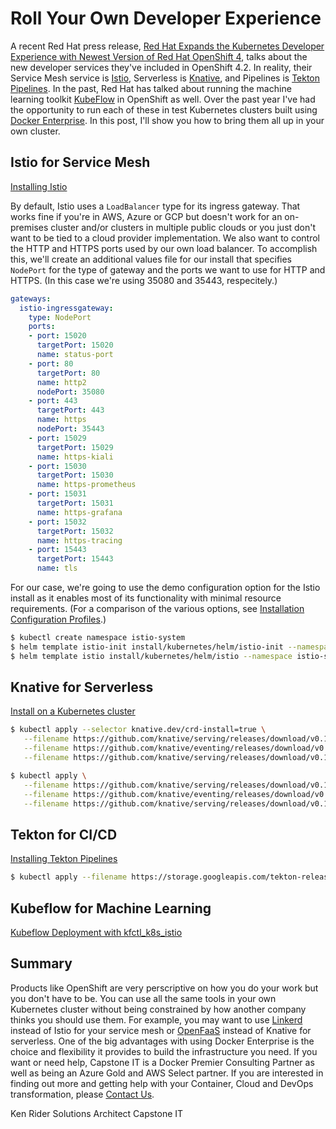 # Roll Your Own Developer Experience

A recent Red Hat press release, [Red Hat Expands the Kubernetes Developer Experience with Newest Version of Red Hat OpenShift 4](https://www.redhat.com/en/about/press-releases/red-hat-expands-kubernetes-developer-experience-newest-version-red-hat-openshift-4), talks about the new developer services they've included in OpenShift 4.2. In reality, their Service Mesh service is [Istio](https://istio.io), Serverless is [Knative](https://knative.dev/), and Pipelines is [Tekton Pipelines](https://tekton.dev/). In the past, Red Hat has talked about running the machine learning toolkit [KubeFlow](https://www.kubeflow.org/) in OpenShift as well. Over the past year I've had the opportunity to run each of these in test Kubernetes clusters built using [Docker Enterprise](https://www.docker.com/products/docker-enterprise). In this post, I'll show you how to bring them all up in your own cluster.

## Istio for Service Mesh

[Installing Istio](https://istio.io/docs/setup/#installing-istio)

By default, Istio uses a `LoadBalancer` type for its ingress gateway. That works fine if you're in AWS, Azure or GCP but doesn't work for an on-premises cluster and/or clusters in multiple public clouds or you just don't want to be tied to a cloud provider implementation. We also want to control the HTTP and HTTPS ports used by our own load balancer. To accomplish this, we'll create an additional values file for our install that specifies `NodePort` for the type of gateway and the ports we want to use for HTTP and HTTPS. (In this case we're using 35080 and 35443, respecitely.)

```yaml values-docker-enterpise.yaml
gateways:
  istio-ingressgateway:
    type: NodePort
    ports:
    - port: 15020
      targetPort: 15020
      name: status-port
    - port: 80
      targetPort: 80
      name: http2
      nodePort: 35080
    - port: 443
      targetPort: 443
      name: https
      nodePort: 35443
    - port: 15029
      targetPort: 15029
      name: https-kiali
    - port: 15030
      targetPort: 15030
      name: https-prometheus
    - port: 15031
      targetPort: 15031
      name: https-grafana
    - port: 15032
      targetPort: 15032
      name: https-tracing
    - port: 15443
      targetPort: 15443
      name: tls
```

For our case, we're going to use the demo configuration option for the Istio install as it enables most of its functionality with minimal resource requirements. (For a comparison of the various options, see [Installation Configuration Profiles](https://istio.io/docs/setup/additional-setup/config-profiles/).)

```bash
$ kubectl create namespace istio-system
$ helm template istio-init install/kubernetes/helm/istio-init --namespace istio-system | kubectl apply -f -
$ helm template istio install/kubernetes/helm/istio --namespace istio-system --values install/kubernetes/helm/istio/values-istio-demo.yaml --values ./values-docker-enterprise.yaml | kubectl apply -f -
```

## Knative for Serverless

[Install on a Kubernetes cluster](https://knative.dev/docs/install/knative-with-any-k8s/)

```bash
$ kubectl apply --selector knative.dev/crd-install=true \
   --filename https://github.com/knative/serving/releases/download/v0.10.0/serving.yaml \
   --filename https://github.com/knative/eventing/releases/download/v0.10.0/release.yaml \
   --filename https://github.com/knative/serving/releases/download/v0.10.0/monitoring.yaml
```

```bash
$ kubectl apply \
   --filename https://github.com/knative/serving/releases/download/v0.10.0/serving.yaml \
   --filename https://github.com/knative/eventing/releases/download/v0.10.0/release.yaml \
   --filename https://github.com/knative/serving/releases/download/v0.10.0/monitoring.yaml
```

## Tekton for CI/CD

[Installing Tekton Pipelines](https://github.com/tektoncd/pipeline/blob/master/docs/install.md)

```bash
$ kubectl apply --filename https://storage.googleapis.com/tekton-releases/pipeline/latest/release.yaml
```

## Kubeflow for Machine Learning

[Kubeflow Deployment with kfctl_k8s_istio](https://www.kubeflow.org/docs/started/k8s/kfctl-k8s-istio/)

## Summary

Products like OpenShift are very perscriptive on how you do your work but you don't have to be. You can use all the same tools in your own Kubernetes cluster without being constrained by how another company thinks you should use them. For example, you may want to use [Linkerd](https://linkerd.io/) instead of Istio for your service mesh or [OpenFaaS](https://www.openfaas.com/) instead of Knative for serverless. One of the big advantages with using Docker Enterprise is the choice and flexibility it provides to build the infrastructure you need. If you want or need help, Capstone IT is a Docker Premier Consulting Partner as well as being an Azure Gold and AWS Select partner. If you are interested in finding out more and getting help with your Container, Cloud and DevOps transformation, please [Contact Us](https://capstonec.com/contact-us/).

Ken Rider
Solutions Architect
Capstone IT